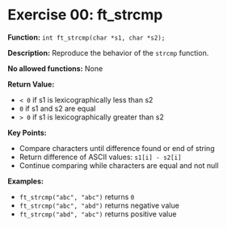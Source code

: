 # Exercise 00: ft_strcmp

**Function:** `int ft_strcmp(char *s1, char *s2);`

**Description:** Reproduce the behavior of the `strcmp` function.

**No allowed functions:** None

**Return Value:**
- `< 0` if s1 is lexicographically less than s2
- `0` if s1 and s2 are equal
- `> 0` if s1 is lexicographically greater than s2

**Key Points:**
- Compare characters until difference found or end of string
- Return difference of ASCII values: `s1[i] - s2[i]`
- Continue comparing while characters are equal and not null

**Examples:**
- `ft_strcmp("abc", "abc")` returns `0`
- `ft_strcmp("abc", "abd")` returns negative value
- `ft_strcmp("abd", "abc")` returns positive value
